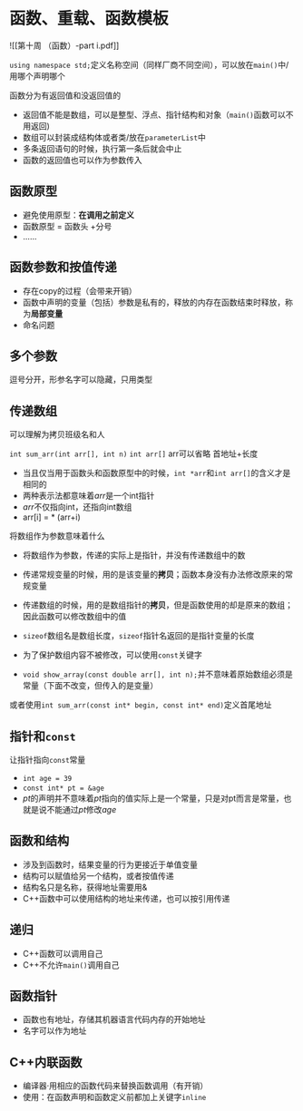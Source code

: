 # 函数、重载、函数模板
![[第十周 （函数）-part i.pdf]]


`using namespace std;`定义名称空间（同样厂商不同空间），可以放在`main()`中/用哪个声明哪个

函数分为有返回值和没返回值的
+ 返回值不能是数组，可以是整型、浮点、指针结构和对象（`main()`函数可以不用返回)
+ 数组可以封装成结构体或者类/放在`parameterList`中
+ 多条返回语句的时候，执行第一条后就会中止
+ 函数的返回值也可以作为参数传入



## 函数原型
+ 避免使用原型：**在调用之前定义**
+ 函数原型 = 函数头 +分号
+ ......


## 函数参数和按值传递
+ 存在copy的过程（会带来开销）
+ 函数中声明的变量（包括）参数是私有的，释放的内存在函数结束时释放，称为**局部变量**
+ 命名问题

## 多个参数
逗号分开，形参名字可以隐藏，只用类型

## 传递数组
可以理解为拷贝班级名和人

`int sum_arr(int arr[], int n)`
`int arr[]` arr可以省略
首地址+长度

+ 当且仅当用于函数头和函数原型中的时候，`int *arr`和`int arr[]`的含义才是相同的
+ 两种表示法都意味着$arr$是一个int指针
+ $arr$不仅指向int，还指向int数组
+ arr[i] = \* (arr+i)

将数组作为参数意味着什么
+ 将数组作为参数，传递的实际上是指针，并没有传递数组中的数
+ 传递常规变量的时候，用的是该变量的**拷贝**；函数本身没有办法修改原来的常规变量
+ 传递数组的时候，用的是数组指针的**拷贝**，但是函数使用的却是原来的数组；因此函数可以修改数组中的值

+ `sizeof`数组名是数组长度，`sizeof`指针名返回的是指针变量的长度
+ 为了保护数组内容不被修改，可以使用`const`关键字
+ `void show_array(const double arr[], int n);`并不意味着原始数组必须是常量（下面不改变，但传入的是变量）

或者使用`int sum_arr(const int* begin, const int* end)`定义首尾地址

## 指针和`const`
让指针指向`const`常量
+ `int age = 39`
+ `const int* pt = &age`
+ $pt$的声明并不意味着$pt$指向的值实际上是一个常量，只是对pt而言是常量，也就是说不能通过$pt$修改$age$

## 函数和结构
+ 涉及到函数时，结果变量的行为更接近于单值变量
+ 结构可以赋值给另一个结构，或者按值传递
+ 结构名只是名称，获得地址需要用&
+ C++函数中可以使用结构的地址来传递，也可以按引用传递

## 递归
+ C++函数可以调用自己
+ C++不允许`main()`调用自己

## 函数指针
+ 函数也有地址，存储其机器语言代码内存的开始地址
+ 名字可以作为地址

## C++内联函数
+ 编译器·用相应的函数代码来替换函数调用（有开销）
+ 使用：在函数声明和函数定义前都加上关键字`inline`